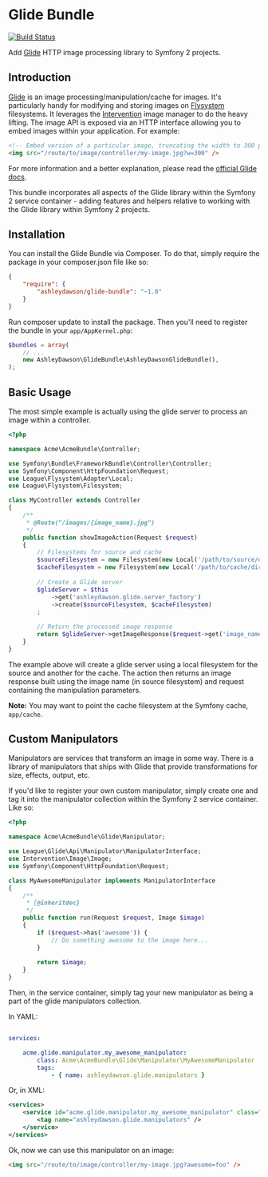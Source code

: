 Glide Bundle
============

[![Build Status](https://travis-ci.org/AshleyDawson/GlideBundle.svg)](https://travis-ci.org/AshleyDawson/GlideBundle)

Add [Glide](http://glide.thephpleague.com/) HTTP image processing library to Symfony 2 projects.

Introduction
------------

[Glide](http://glide.thephpleague.com/) is an image processing/manipulation/cache for images. It's particularly handy for
modifying and storing images on [Flysystem](https://github.com/thephpleague/flysystem) filesystems. It leverages the 
[Intervention](http://image.intervention.io/) image manager to do the heavy lifting. The image API is exposed via an HTTP 
interface allowing you to embed images within your application. For example:

```html
<!-- Embed version of a particular image, truncating the width to 300 pixels -->
<img src="/route/to/image/controller/my-image.jpg?w=300" />
```

For more information and a better explanation, please read the [official Glide docs](http://glide.thephpleague.com/).

This bundle incorporates all aspects of the Glide library within the Symfony 2 service container - adding features and helpers
relative to working with the Glide library within Symfony 2 projects.

Installation
------------

You can install the Glide Bundle via Composer. To do that, simply require the package in your composer.json file like so:

```json
{
    "require": {
        "ashleydawson/glide-bundle": "~1.0"
    }
}
```

Run composer update to install the package. Then you'll need to register the bundle in your `app/AppKernel.php`:

```php
$bundles = array(
    // ...
    new AshleyDawson\GlideBundle\AshleyDawsonGlideBundle(),
);
```

Basic Usage
-----------

The most simple example is actually using the glide server to process an image within a controller.

```php
<?php

namespace Acme\AcmeBundle\Controller;

use Symfony\Bundle\FrameworkBundle\Controller\Controller;
use Symfony\Component\HttpFoundation\Request;
use League\Flysystem\Adapter\Local;
use League\Flysystem\Filesystem;

class MyController extends Controller
{
    /**
     * @Route("/images/{image_name}.jpg")
     */
    public function showImageAction(Request $request)
    {
        // Filesystems for source and cache
        $sourceFilesystem = new Filesystem(new Local('/path/to/source/dir'));
        $cacheFilesystem = new Filesystem(new Local('/path/to/cache/dir'));
    
        // Create a Glide server
        $glideServer = $this
            ->get('ashleydawson.glide.server_factory')
            ->create($sourceFilesystem, $cacheFilesystem)
        ;
        
        // Return the processed image response
        return $glideServer->getImageResponse($request->get('image_name'), $request->query->all());
    }
}
```

The example above will create a glide server using a local filesystem for the source and another for the cache. The action
then returns an image response built using the image name (in source filesystem) and request containing the manipulation
parameters.

**Note:** You may want to point the cache filesystem at the Symfony cache, `app/cache`.

Custom Manipulators
-------------------

Manipulators are services that transform an image in some way. There is a library of manipulators that ships with Glide
that provide transformations for size, effects, output, etc.

If you'd like to register your own custom manipulator, simply create one and tag it into the manipulator collection within
the Symfony 2 service container. Like so:

```php
<?php

namespace Acme\AcmeBundle\Glide\Manipulator;

use League\Glide\Api\Manipulator\ManipulatorInterface;
use Intervention\Image\Image;
use Symfony\Component\HttpFoundation\Request;

class MyAwesomeManipulator implements ManipulatorInterface
{
    /**
     * {@inheritdoc}
     */
    public function run(Request $request, Image $image)
    {
        if ($request->has('awesome')) {
            // Do something awesome to the image here...    
        }
    
        return $image;
    }
}
```

Then, in the service container, simply tag your new manipulator as being a part of the glide manipulators collection.

In YAML:

```yml

services:

    acme.glide.manipulator.my_awesome_manipulator:
        class: Acme\AcmeBundle\Glide\Manipulator\MyAwesomeManipulator
        tags:
            - { name: ashleydawson.glide.manipulators }

```

Or, in XML:

```xml
<services>
    <service id="acme.glide.manipulator.my_awesome_manipulator" class="Acme\AcmeBundle\Glide\Manipulator\MyAwesomeManipulator">
        <tag name="ashleydawson.glide.manipulators" />
    </service>
</services>
```

Ok, now we can use this manipulator on an image:

```html
<img src="/route/to/image/controller/my-image.jpg?awesome=foo" />
```
